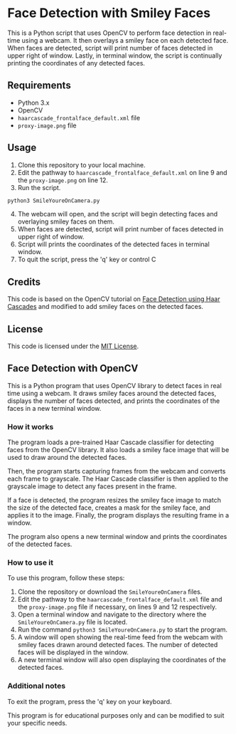 # Face Detection with Smiley Faces

This is a Python script that uses OpenCV to perform face detection in real-time using a webcam. It then overlays a smiley face on each detected face. When faces are detected, script will print number of faces detected in upper right of window. Lastly, in terminal window, the script is continually printing the coordinates of any detected faces.

## Requirements

- Python 3.x
- OpenCV
- `haarcascade_frontalface_default.xml` file
- `proxy-image.png` file

## Usage

1. Clone this repository to your local machine.
2. Edit the pathway to `haarcascade_frontalface_default.xml` on line 9 and the `proxy-image.png` on line 12.
3. Run the script.

```bash
python3 SmileYoureOnCamera.py
```

4. The webcam will open, and the script will begin detecting faces and overlaying smiley faces on them.
5. When faces are detected, script will print number of faces detected in upper right of window.
5. Script will prints the coordinates of the detected faces in terminal window.
6. To quit the script, press the 'q' key or control C

## Credits

This code is based on the OpenCV tutorial on [Face Detection using Haar Cascades](https://docs.opencv.org/3.4/db/d28/tutorial_cascade_classifier.html) and modified to add smiley faces on the detected faces.

## License

This code is licensed under the [MIT License](LICENSE).



## Face Detection with OpenCV

This is a Python program that uses OpenCV library to detect faces in real time using a webcam. It draws smiley faces around the detected faces, displays the number of faces detected, and prints the coordinates of the faces in a new terminal window.

### How it works

The program loads a pre-trained Haar Cascade classifier for detecting faces from the OpenCV library. It also loads a smiley face image that will be used to draw around the detected faces.

Then, the program starts capturing frames from the webcam and converts each frame to grayscale. The Haar Cascade classifier is then applied to the grayscale image to detect any faces present in the frame.

If a face is detected, the program resizes the smiley face image to match the size of the detected face, creates a mask for the smiley face, and applies it to the image. Finally, the program displays the resulting frame in a window.

The program also opens a new terminal window and prints the coordinates of the detected faces.

### How to use it

To use this program, follow these steps:

1. Clone the repository or download the `SmileYoureOnCamera` files.
2. Edit the pathway to the `haarcascade_frontalface_default.xml` file and the `proxy-image.png` file if necessary, on lines 9 and 12 respectively.
3. Open a terminal window and navigate to the directory where the `SmileYoureOnCamera.py` file is located.
4. Run the command `python3 SmileYoureOnCamera.py` to start the program.
5. A window will open showing the real-time feed from the webcam with smiley faces drawn around detected faces. The number of detected faces will be displayed in the window.
6. A new terminal window will also open displaying the coordinates of the detected faces.

### Additional notes

To exit the program, press the 'q' key on your keyboard.

This program is for educational purposes only and can be modified to suit your specific needs.
